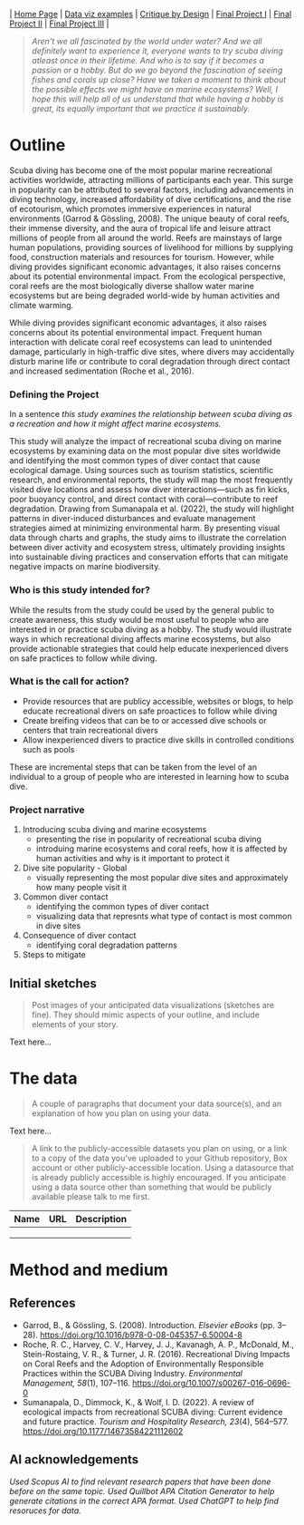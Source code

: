 | [Home Page](https://cmustudent.github.io/tswd-portfolio-templates/) | [Data viz examples](dataviz-examples) | [Critique by Design](critique-by-design) | [Final Project I](final-project-part-one) | [Final Project II](final-project-part-two) | [Final Project III](final-project-part-three) |


> _Aren't we all fascinated by the world under water? And we all definitely want to experience it, everyone wants to try scuba diving atleast once in their lifetime. And who is to say if it becomes a passion or a hobby. But do we go beyond the fascination of seeing fishes and corals up close? Have we taken a moment to think about the possible effects we might have on marine ecosystems? Well, I hope this will help all of us understand that while having a hobby is great, its equally important that we practice it sustainably._

# Outline

Scuba diving has become one of the most popular marine recreational activities worldwide, attracting millions of participants each year. This surge in popularity can be attributed to several factors, including advancements in diving technology, increased affordability of dive certifications, and the rise of ecotourism, which promotes immersive experiences in natural environments (Garrod & Gössling, 2008). The unique beauty of coral reefs, their immense diversity, and the aura of tropical life and leisure attract millions of people from all around the world. Reefs are mainstays of large human populations, providing sources of livelihood for millions by supplying food, construction materials and resources for tourism. However, while diving provides significant economic advantages, it also raises concerns about its potential environmental impact. From the ecological perspective, coral reefs are the most biologically diverse shallow water marine ecosystems but are being degraded world-wide by human activities and climate warming.

While diving provides significant economic advantages, it also raises concerns about its potential environmental impact. Frequent human interaction with delicate coral reef ecosystems can lead to unintended damage, particularly in high-traffic dive sites, where divers may accidentally disturb marine life or contribute to coral degradation through direct contact and increased sedimentation (Roche et al., 2016).

### Defining the Project

In a sentence _this study examines the relationship between scuba diving as a recreation and how it might affect marine ecosystems._

This study will analyze the impact of recreational scuba diving on marine ecosystems by examining data on the most popular dive sites worldwide and identifying the most common types of diver contact that cause ecological damage. Using sources such as tourism statistics, scientific research, and environmental reports, the study will map the most frequently visited dive locations and assess how diver interactions—such as fin kicks, poor buoyancy control, and direct contact with coral—contribute to reef degradation. Drawing from Sumanapala et al. (2022), the study will highlight patterns in diver-induced disturbances and evaluate management strategies aimed at minimizing environmental harm. By presenting visual data through charts and graphs, the study aims to illustrate the correlation between diver activity and ecosystem stress, ultimately providing insights into sustainable diving practices and conservation efforts that can mitigate negative impacts on marine biodiversity.

### Who is this study intended for?

While the results from the study could be used by the general public to create awareness, this study would be most useful to people who are interested in or practice scuba diving as a hobby. The study would illustrate ways in which recreational diving affects marine ecosystems, but also provide actionable strategies that could help educate inexperienced divers on safe practices to follow while diving.

### What is the call for action?

- Provide resources that are publicy accessible, websites or blogs, to help educate recreational divers on safe proactices to follow while diving
- Create breifing videos that can be to or accessed dive schools or centers that train recreational divers
- Allow inexperienced divers to practice dive skills in controlled conditions such as pools

These are incremental steps that can be taken from the level of an individual to a group of people who are interested in learning how to scuba dive. 

### Project narrative

1. Introducing scuba diving and marine ecosystems
   - presenting the rise in popularity of recreational scuba diving
   - introduing marine ecosystems and coral reefs, how it is affected by human activities and why is it important to protect it
2. Dive site popularity - Global
   - visually representing the most popular dive sites and approximately how many people visit it
3. Common diver contact
   - identifying the common types of diver contact
   - visualizing data that represnts what type of contact is most common in dive sites
4. Consequence of diver contact
   - identifying coral degradation patterns
5. Steps to mitigate
 





## Initial sketches
> Post images of your anticipated data visualizations (sketches are fine). They should mimic aspects of your outline, and include elements of your story.  

Text here...

# The data
> A couple of paragraphs that document your data source(s), and an explanation of how you plan on using your data. 

Text here...

> A link to the publicly-accessible datasets you plan on using, or a link to a copy of the data you've uploaded to your Github repository, Box account or other publicly-accessible location. Using a datasource that is already publicly accessible is highly encouraged.  If you anticipate using a data source other than something that would be publicly available please talk to me first. 

| Name | URL | Description |
|------|-----|-------------|
|      |     |             |
|      |     |             |
|      |     |             |

# Method and medium


## References

- Garrod, B., & Gössling, S. (2008). Introduction. _Elsevier eBooks_ (pp. 3–28).
  https://doi.org/10.1016/b978-0-08-045357-6.50004-8
- Roche, R. C., Harvey, C. V., Harvey, J. J., Kavanagh, A. P., McDonald, M., Stein-Rostaing, V. R., & Turner, J. R. (2016). Recreational Diving Impacts on Coral Reefs and the Adoption of Environmentally Responsible Practices within the SCUBA Diving Industry. _Environmental Management, 58_(1), 107–116. https://doi.org/10.1007/s00267-016-0696-0
- Sumanapala, D., Dimmock, K., & Wolf, I. D. (2022). A review of ecological impacts from recreational SCUBA diving: Current evidence and future practice. _Tourism and Hospitality Research, 23_(4), 564–577. https://doi.org/10.1177/14673584221112602

## AI acknowledgements
_Used Scopus AI to find relevant research papers that have been done before on the same topic. Used Quillbot APA Citation Generator to help generate citations in the correct APA format. Used ChatGPT to help find resoruces for data._
